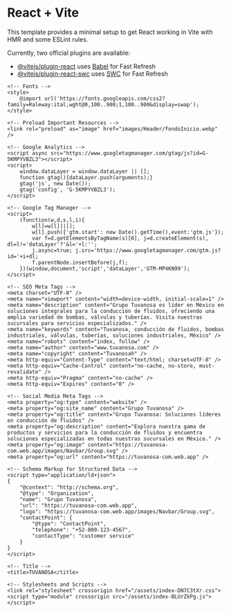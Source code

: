 # React + Vite

This template provides a minimal setup to get React working in Vite with HMR and some ESLint rules.

Currently, two official plugins are available:

- [@vitejs/plugin-react](https://github.com/vitejs/vite-plugin-react/blob/main/packages/plugin-react/README.md) uses [Babel](https://babeljs.io/) for Fast Refresh
- [@vitejs/plugin-react-swc](https://github.com/vitejs/vite-plugin-react-swc) uses [SWC](https://swc.rs/) for Fast Refresh

<!-- AGREGAR EN EL HEAD: -->

<!DOCTYPE html>
<html lang="en">
<head>
    <!-- Favicon -->
    <link rel="icon" type="image/svg+xml" href="images/favicon_tuvanosa.svg" />

    <!-- Fonts -->
    <style>
        @import url('https://fonts.googleapis.com/css2?family=Raleway:ital,wght@0,100..900;1,100..900&display=swap');
    </style>

    <!-- Preload Important Resources -->
    <link rel="preload" as="image" href="images/Header/fondoInicio.webp" />

    <!-- Google Analytics -->
    <script async src="https://www.googletagmanager.com/gtag/js?id=G-5KMPYVBZL3"></script>
    <script>
        window.dataLayer = window.dataLayer || [];
        function gtag(){dataLayer.push(arguments);}
        gtag('js', new Date());
        gtag('config', 'G-5KMPYVBZL3');
    </script>

    <!-- Google Tag Manager -->
    <script>
        (function(w,d,s,l,i){
            w[l]=w[l]||[];
            w[l].push({'gtm.start': new Date().getTime(),event:'gtm.js'});
            var f=d.getElementsByTagName(s)[0], j=d.createElement(s), dl=l!='dataLayer'?'&l='+l:'';
            j.async=true; j.src='https://www.googletagmanager.com/gtm.js?id='+i+dl;
            f.parentNode.insertBefore(j,f);
        })(window,document,'script','dataLayer','GTM-MP4KN99');
    </script>

    <!-- SEO Meta Tags -->
    <meta charset="UTF-8" />
    <meta name="viewport" content="width=device-width, initial-scale=1" />
    <meta name="description" content="Grupo Tuvanosa es líder en México en soluciones integrales para la conducción de fluidos, ofreciendo una amplia variedad de bombas, válvulas y tuberías. Visita nuestras sucursales para servicios especializados." />
    <meta name="keywords" content="Tuvanosa, conducción de fluidos, bombas industriales, válvulas, tuberías, soluciones industriales, México" />
    <meta name="robots" content="index, follow" />
    <meta name="author" content="www.tuvanosa.com" />
    <meta name="copyright" content="Tuvanosa®" />
    <meta http-equiv="Content-Type" content="text/html; charset=UTF-8" />
    <meta http-equiv="Cache-Control" content="no-cache, no-store, must-revalidate" />
    <meta http-equiv="Pragma" content="no-cache" />
    <meta http-equiv="Expires" content="0" />

    <!-- Social Media Meta Tags -->
    <meta property="og:type" content="website" />
    <meta property="og:site_name" content="Grupo Tuvanosa" />
    <meta property="og:title" content="Grupo Tuvanosa: Soluciones líderes en conducción de fluidos" />
    <meta property="og:description" content="Explora nuestra gama de productos y servicios para la conducción de fluidos y encuentra soluciones especializadas en todas nuestras sucursales en México." />
    <meta property="og:image" content="https://tuvanosa-com.web.app/images/Navbar/Group.svg" />
    <meta property="og:url" content="https://tuvanosa-com.web.app" />

    <!-- Schema Markup for Structured Data -->
    <script type="application/ld+json">
    {
        "@context": "http://schema.org",
        "@type": "Organization",
        "name": "Grupo Tuvanosa",
        "url": "https://tuvanosa-com.web.app",
        "logo": "https://tuvanosa-com.web.app/images/Navbar/Group.svg",
        "contactPoint": {
            "@type": "ContactPoint",
            "telephone": "+52-800-123-4567",
            "contactType": "customer service"
        }
    }
    </script>

    <!-- Title -->
    <title>TUVANOSA</title>

    <!-- Stylesheets and Scripts -->
    <link rel="stylesheet" crossorigin href="/assets/index-DN7C3tXr.css">
    <script type="module" crossorigin src="/assets/index-BLUrZkPg.js"></script>

</head>
<body>
    <!-- Root Element for React -->
    <div id="root"></div>
</body>
</html>

<!-- FIN AGREGAR EN HEADER -->
